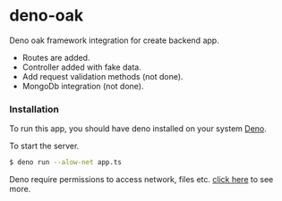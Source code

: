 # deno-oak

Deno oak framework integration for create backend app.
  - Routes are added.
  - Controller added with fake data.
  - Add request validation methods (not done).
  - MongoDb integration (not done).
  
### Installation
To run this app, you should have deno installed on your system [Deno](https://deno.land/#installation).
  
To start the server.

```sh
$ deno run --alow-net app.ts
```

Deno require permissions to access network, files etc. [click here](https://deno.land/manual/getting_started/permissions) to see more.


